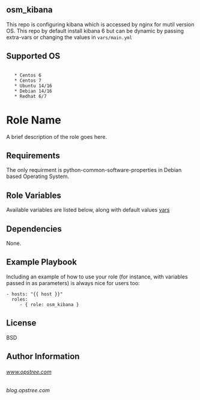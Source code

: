 osm_kibana
----------
This repo is configuring kibana which is accessed by nginx for mutil version OS. This repo by default install kibana 6 but can be dynamic by passing extra-vars or changing the values in ```vars/main.yml```

Supported OS
------------
```This role will work on the following operating systems:

   * Centos 6
   * Centos 7
   * Ubuntu 14/16
   * Debian 14/16
   * Redhat 6/7
```

Role Name
=========

A brief description of the role goes here.

Requirements
------------
The only requirment is python-common-software-properties in Debian based Operating System.

Role Variables
--------------

Available variables are listed below, along with default values [vars](https://github.com/opstree-ansible/osm_kibana/blob/master/vars/main.yml)


Dependencies
------------

None.

Example Playbook
----------------

Including an example of how to use your role (for instance, with variables passed in as parameters) is always nice for users too:

    - hosts: "{{ host }}"
      roles:
         - { role: osm_kibana }

License
-------

BSD

Author Information
------------------
###### www.opstree.com

###### blog.opstree.com
